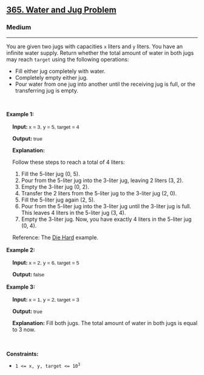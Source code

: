 <h2><a href="https://leetcode.com/problems/water-and-jug-problem">365. Water and Jug Problem</a></h2><h3>Medium</h3><hr><p>You are given two jugs with capacities <code>x</code> liters and <code>y</code> liters. You have an infinite water supply. Return whether the total amount of water in both jugs may reach <code>target</code> using the following operations:</p>

<ul>
	<li>Fill either jug completely with water.</li>
	<li>Completely empty either jug.</li>
	<li>Pour water from one jug into another until the receiving jug is full, or the transferring jug is empty.</li>
</ul>

<p>&nbsp;</p>
<p><strong class="example">Example 1: </strong></p>

<div class="example-block" style="border-color: var(--border-tertiary); border-left-width: 2px; color: var(--text-secondary); font-size: .875rem; margin-bottom: 1rem; margin-top: 1rem; overflow: visible; padding-left: 1rem;">
<p><strong>Input: </strong> <span class="example-io" style="font-family: Menlo,sans-serif; font-size: 0.85rem;"> x = 3, y = 5, target = 4 </span></p>

<p><strong>Output: </strong> <span class="example-io" style="font-family: Menlo,sans-serif; font-size: 0.85rem;"> true </span></p>

<p><strong>Explanation:</strong></p>

<p>Follow these steps to reach a total of 4 liters:</p>

<ol>
	<li>Fill the 5-liter jug (0, 5).</li>
	<li>Pour from the 5-liter jug into the 3-liter jug, leaving 2 liters (3, 2).</li>
	<li>Empty the 3-liter jug (0, 2).</li>
	<li>Transfer the 2 liters from the 5-liter jug to the 3-liter jug (2, 0).</li>
	<li>Fill the 5-liter jug again (2, 5).</li>
	<li>Pour from the 5-liter jug into the 3-liter jug until the 3-liter jug is full. This leaves 4 liters in the 5-liter jug (3, 4).</li>
	<li>Empty the 3-liter jug. Now, you have exactly 4 liters in the 5-liter jug (0, 4).</li>
</ol>

<p>Reference: The <a href="https://www.youtube.com/watch?v=BVtQNK_ZUJg&amp;ab_channel=notnek01" target="_blank">Die Hard</a> example.</p>
</div>

<p><strong class="example">Example 2: </strong></p>

<div class="example-block" style="border-color: var(--border-tertiary); border-left-width: 2px; color: var(--text-secondary); font-size: .875rem; margin-bottom: 1rem; margin-top: 1rem; overflow: visible; padding-left: 1rem;">
<p><strong>Input: </strong> <span class="example-io" style="font-family: Menlo,sans-serif; font-size: 0.85rem;"> x = 2, y = 6, target = 5 </span></p>

<p><strong>Output: </strong> <span class="example-io" style="font-family: Menlo,sans-serif; font-size: 0.85rem;"> false </span></p>
</div>

<p><strong class="example">Example 3: </strong></p>

<div class="example-block" style="border-color: var(--border-tertiary); border-left-width: 2px; color: var(--text-secondary); font-size: .875rem; margin-bottom: 1rem; margin-top: 1rem; overflow: visible; padding-left: 1rem;">
<p><strong>Input: </strong> <span class="example-io" style="font-family: Menlo,sans-serif; font-size: 0.85rem;"> x = 1, y = 2, target = 3 </span></p>

<p><strong>Output: </strong> <span class="example-io" style="font-family: Menlo,sans-serif; font-size: 0.85rem;"> true </span></p>

<p><strong>Explanation:</strong> Fill both jugs. The total amount of water in both jugs is equal to 3 now.</p>
</div>

<p>&nbsp;</p>
<p><strong>Constraints:</strong></p>

<ul>
	<li><code>1 &lt;= x, y, target&nbsp;&lt;= 10<sup>3</sup></code></li>
</ul>
